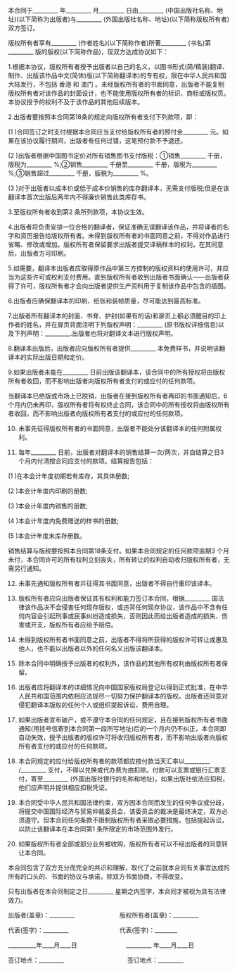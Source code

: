 
 


本合同于_________ 年_________ 月_________ 日由_________ (中国出版社名称、地址)(以下简称为出版者)与_________ (外国出版社名称、地址)(以下简称版权所有者)双方签订。


版权所有者享有_________ (作者姓名)(以下简称作者)所著_________ (书名)第_________ 版的版权(以下简称作品)，现双方达成协议如下：


1.根据本协议，版权所有者授予出版者以自己的名义，以图书形式(简/精装)翻译、制作、出版该作品中文(简体)版(以下简称翻译本)的专有权，限在中华人民共和国大陆发行，不包括
香港
和
澳门
。未经版权所有者的书面同意，出版者不能复制版权所有者对该作品的封面设计，也不能使用版权所有者的标识、商标或版权页。本协议授予的权利不及于该作品的其他后续版本。


2.出版者要按照本合同第18条的规定向版权所有者支付下列款项，即：


(1 )合同签订之时支付根据本合同应当支付给版权所有者的预付金_________ 元。如果在该协议履行期间，出版者有任何过错，这笔预付款不予退还。


(2 )出版者根据中国图书定价对所有销售图书支付版税：①销售_________ 千册，版税为_________ %;②销售_________ 千册至_________ 千册，版税为_________ %;③销售超过_________ 千册，版税为_________ %。


(3 )对于出版者以成本价或低于成本价销售的库存翻译本，无需支付版税;但是在该翻译本首次出版后两年内不得廉价销售此类库存书。


3.至版权所有者收到第2 条所列款项，本协议生效。


4.出版者将负责安排一位合格的翻译者，保证准确无误翻译该作品，并将译者的名字和资历报告给版权所有者。未得到版权所有者的书面同意之前，不得对作品进行省略、修改或增加。版权所有者保留要求出版者提交译稿样本的权利，在其同意后，出版者方可印刷。


5.如需要，翻译本出版者应取得原作品中第三方控制的版权资料的使用许可，并应当为这些许可或权利支付费用。直到版权所有者收到出版者书面确认——出版者获得了许可，版权所有者才会向出版者提供生产资料用于复制该作品中包含的插图。


6.出版者应确保翻译本的印刷、纸张和装帧质量，尽可能达到最高标准。


7.出版者所有翻译本的封面、书脊、护封(如果有的话)和扉页上都必须醒目的印上作者的姓名，并在扉页背面注明下列版权声明：_________ (原书版权详细信息)以及下列声明：_________.出版者也将对翻译文本进行版权声明。


8.翻译本出版后，出版者应向版权所有者提供_________ 本免费样书，并说明该翻译本的实际出版日期和定价。


9.如果出版者未能在_________ 日前出版该翻译本，该合同中的所有授权将由版权所有者收回，而不影响出版者向版权所有者支付的或应付的任何款项。


当翻译本已绝版或市场上已脱销，出版者在接到版权所有者再印的书面通知后，6 个月内仍未再印，版权所有者将有权终止合同，该合同中的所有授权将由版权所有者收回，而不影响出版者向版权所有者支付的或应付的任何款项。


10. 未事先征得版权所有者的书面同意，出版者不能处分该翻译本的任何附属权利。


11. 每年_________ 日前，出版者对翻译本的销售结算一次/两次，并自结算之日3 个月内付清按合同应支付的款项。结算报告包括：


(1 )在本会计年度初期若有库存，其具体册数;


(2 )本会计年度内印刷的册数;


(3 )本会计年度内销售的册数;


(4 )本会计年度内免费赠送的样书的册数;


(5 )本会计年度末库存册数。


销售结算与版税要按照本合同第18条支付。如果本合同规定的任何款项逾期3 个月未付，本合同许可的所有权利立刻丧失，所有转让的权利自动收归版权所有者，无需另行通知。


12. 未事先通知版权所有者并征得其书面同意，出版者不得自行重印该译本。


13. 版权所有者应向出版者保证其有权利和能力签订本合同，根据_________ 国法律该作品决不会侵害任何现存版权，或违背任何现存协议，该作品中不含有任何内容会引起刑事或民事纠纷造成损失，否则因此而给出版者造成的损失、伤害或开支，版权所有者应给予赔偿。


14. 未得到版权所有者书面同意之前，出版者不得将所获得的版权许可转让或惠及他人，也不能以出版者以外的任何名义出版该翻译本。


15. 除本合同中明确授予出版者的权利外，该作品的其他所有权利由版权所有者保留。


16. 出版者应将翻译本的详细情况向中国国家版权局登记以得到正式批准，在中华人民共和国范围内依相应法规尽一切努力保护翻译本的版权。出版者还同意对侵犯翻译本版权的任何个人或组织提起诉讼，费用自理。


17. 如果出版者宣布破产，或不遵守本合同的任何规定，且在接到版权所有者书面通知(用挂号信寄到本合同第一段所写地址)后的一个月内仍不纠正，本合同即自动失效，授予出版者的版权许可将收归版权所有者，而不影响出版者向版权所有者支付的或应付的任何款项。


18. 本合同规定的应付给版权所有者的款项都应按付款当天汇率以_________ /_________ 支付，不得以兑换或代办费为由扣除。付款可以支票或银行汇票支付，寄至_________ (外国出版社银行的名称和地址)。如果出版社依法应扣税，他们应声明并提供相应扣税凭证。


19. 本合同受中华人民共和国法律约束，双方因本合同而发生的任何争议或分歧，将提交中国国际经济与贸易仲裁委员会，该委员会的裁决是最终决定，双方必须遵守。但本合同任何条款不限制版权所有者采取必要措施，包括提起诉讼，以防止该翻译本在本合同第1 条所限定的市场范围外发行。


20. 如果版权所有者全部或部分业务被收购，版权所有者可以不经出版者的同意转让本合同。


本合同包含了双方充分而完全的共识和理解，取代了之前就本合同有关事宜达成的所有的口头的、书面的协议与承诺，除双方书面协商，不得改变。


只有出版者在本合同制定之日_________ 星期之内签字，本合同才被视为具有法律效力。


出版者(盖章)：_________ 　　　　　　　版权所有者(盖章)：_________


代表(签字)：_________ 　　　　　　　　代表(签字)：________


__________年____月____日　　　　　　　　_________ 年____月____日


签订地点：_________ 　　　　　　　　　　签订地点：_________




 


 

 
 
 
 
 
  


  
 

  


  


  
 
 
 
 

